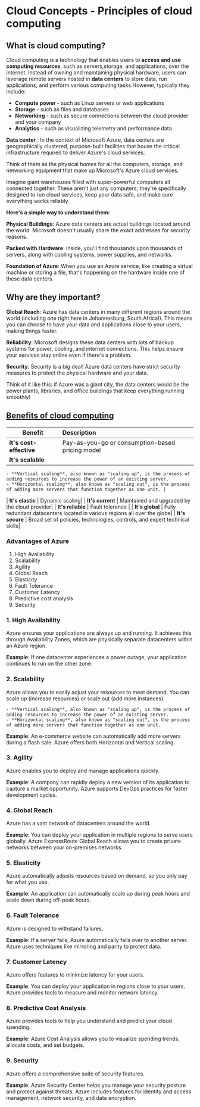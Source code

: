 # Cloud Concepts - Principles of cloud computing

## What is cloud computing?

Cloud computing is a technology that enables users to **access and use computing resources**, such as servers,storage, and applications, over the internet. Instead of owning and maintaining physical hardware, users can leverage remote servers hosted in **data centers** to store data, run applications, and perform various computing tasks.However, typically they include:

- **Compute power** - such as Linux servers or web applications
- **Storage** - such as files and databases
- **Networking** - such as secure connections between the cloud provider and your company
- **Analytics** - such as visualizing telemetry and performance data


**Data center**
: In the context of Microsoft Azure, data centers are geographically clustered, purpose-built facilities that house the critical infrastructure required to deliver Azure's cloud services.

Think of them as the physical homes for all the computers, storage, and networking equipment that make up Microsoft's Azure cloud services.

Imagine giant warehouses filled with super-powerful computers all connected together. These aren't just any computers; they're specifically designed to run cloud services, keep your data safe, and make sure everything works reliably.

**Here's a simple way to understand them:**

**Physical Buildings**: Azure data centers are actual buildings located around the world. Microsoft doesn't usually share the exact addresses for security reasons.  

**Packed with Hardware**: Inside, you'll find thousands upon thousands of servers, along with cooling systems, power supplies, and networks.  

**Foundation of Azure**: When you use an Azure service, like creating a virtual machine or storing a file, that's happening on the hardware inside one of these data centers.

## Why are they important?

**Global Reach**: Azure has data centers in many different regions around the world (including one right here in Johannesburg, South Africa!). This means you can choose to have your data and applications close to your users, making things faster. 

**Reliability**: Microsoft designs these data centers with lots of backup systems for power, cooling, and internet connections. This helps ensure your services stay online even if there's a problem.   

**Security**: Security is a big deal! Azure data centers have strict security measures to protect the physical hardware and your data. 

Think of it like this: if Azure was a giant city, the data centers would be the power plants, libraries, and office buildings that keep everything running smoothly!

## [Benefits of cloud computing](https://docs.microsoft.com/en-us/learn/modules/principles-cloud-computing/3-benefits-of-cloud-computing)

| Benefit | Description |
| -----------------------|:----------- |
| **It's cost-effective**| Pay-as-you-go or consumption-based pricing model|
| **It's scalable** |
    - **Vertical scaling**, also known as "scaling up", is the process of adding resources to increase the power of an existing server.
    - **Horizontal scaling**, also known as "scaling out", is the process of adding more servers that function together as one unit. |
| **It's elastic**       | Dynamic scaling|
| **It's current**       | Maintained and upgraded by the cloud provider|
| **It's reliable**      | Fault tolerance                                                          |
| **It's global**        | Fully redundant datacenters located in various regions all over the globe|
| **It's secure**        | Broad set of policies, technologies, controls, and expert technical skills|

### Advantages of Azure
1. High Availability
2. Scalability
3. Agility
4. Global Reach
5. Elasticity
6. Fault Tolerance
7. Customer Latency
8. Predictive cost analysis
9. Security
    
### 1. High Availability
Azure ensures your applications are always up and running. It achieves this through Availability Zones, which are physically separate datacenters within an Azure region.

**Example**: If one datacenter experiences a power outage, your application continues to run on the other zone.

### 2. Scalability
Azure allows you to easily adjust your resources to meet demand. You can scale up (increase resources) or scale out (add more instances).

    - **Vertical scaling**, also known as "scaling up", is the process of adding resources to increase the power of an existing server.
    - **Horizontal scaling**, also known as "scaling out", is the process of adding more servers that function together as one unit.
    
**Example**: An e-commerce website can automatically add more servers during a flash sale.
Azure offers both Horizontal and Vertical scaling.

### 3. Agility
Azure enables you to deploy and manage applications quickly.

**Example**: A company can rapidly deploy a new version of its application to capture a market opportunity.
Azure supports DevOps practices for faster development cycles.

### 4. Global Reach
Azure has a vast network of datacenters around the world.

**Example**: You can deploy your application in multiple regions to serve users globally.
Azure ExpressRoute Global Reach allows you to create private networks between your on-premises networks.

### 5. Elasticity
Azure automatically adjusts resources based on demand, so you only pay for what you use.

**Example**: An application can automatically scale up during peak hours and scale down during off-peak hours.

### 6. Fault Tolerance
Azure is designed to withstand failures.

**Example**: If a server fails, Azure automatically fails over to another server.
Azure uses techniques like mirroring and parity to protect data.

### 7. Customer Latency
Azure offers features to minimize latency for your users.

**Example**: You can deploy your application in regions close to your users.
Azure provides tools to measure and monitor network latency.

### 8. Predictive Cost Analysis
Azure provides tools to help you understand and predict your cloud spending.

**Example**: Azure Cost Analysis allows you to visualize spending trends, allocate costs, and set budgets.

### 9. Security
Azure offers a comprehensive suite of security features.

**Example**: Azure Security Center helps you manage your security posture and protect against threats.
Azure includes features for identity and access management, network security, and data encryption.
